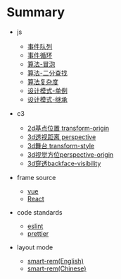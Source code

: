 # Summary

- js
  - [事件队列](js/event-queue.md)
  - [事件循环](js/event-loop.md)
  - [算法-冒泡](js/bubble.md)
  - [算法-二分查找](js/half-lookup.md)
  - [算法复杂度](js/complexity.md)
  - [设计模式-单例](js/unique.md)
  - [设计模式-继承](js/inherit.md)
- c3
  - [2d基点位置 transform-origin](c3/transform-origin.md)
  - [3d透视距离 perspective](c3/perspective.md)
  - [3d舞台 transform-style](c3/transform-style.md)
  - [3d视觉方位perspective-origin](c3/perspective-origin.md)
  - [3d穿透backface-visibility](c3/backface-visibility.md)
- frame source
  - [vue](frame-source/vue.md)
  - [React](frame-source/react.md)
  
- code standards
  - [eslint](code_standard/eslint.md)
  - [prettier](code_standard/prettier.md)

- layout mode
  - [smart-rem(English)](layout/smart-rem.md)
  - [smart-rem(Chinese)](layout/smart-rem-cn.md)